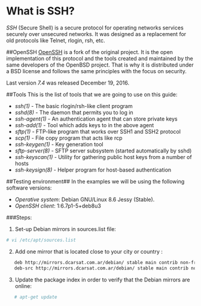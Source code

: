 # What is SSH? 

*SSH* (Secure Shell) is a secure protocol for operating networks services securely over unsecured networks. 
It was designed as a replacement for old protocols like Telnet, rlogin, rsh, etc.

##OpenSSH
[OpenSSH](https://www.openssh.com/ "OpenSSH") is a fork of the original project. It is the open implementation 
of this protocol and the tools created and maintained by the same developers of the OpenBSD project. That is why 
it is distributed under a BSD license and follows the same principles with the focus on security.

Last version *7.4* was released December 19, 2016.

##Tools
This is the list of tools that we are going to use on this guide:

- *ssh(1)* - The basic rlogin/rsh-like client program
- *sshd(8)* - The daemon that permits you to log in
- *ssh-agent(1)* - An authentication agent that can store private keys
- *ssh-add(1)* - Tool which adds keys to in the above agent
- *sftp(1)* - FTP-like program that works over SSH1 and SSH2 protocol
- *scp(1)* - File copy program that acts like rcp
- *ssh-keygen(1)* - Key generation tool
- *sftp-server(8)* - SFTP server subsystem (started automatically by sshd)
- *ssh-keyscan(1)* - Utility for gathering public host keys from a number of hosts
- *ssh-keysign(8)* - Helper program for host-based authentication

##Testing environment##
In the examples we will be using the following software versions:
- *Operative system*: Debian GNU/Linux 8.6 Jessy (Stable).
- *OpenSSH client*: 1:6.7p1-5+deb8u3

###Steps:

1. Set-up Debian mirrors in sources.list file:
```bash
# vi /etc/apt/sources.list
```
2. Add one mirror that is located close to your city or country :
```bash
   deb http://mirrors.dcarsat.com.ar/debian/ stable main contrib non-free
   deb-src http://mirrors.dcarsat.com.ar/debian/ stable main contrib non-free
```
3. Update the package index in order to verify that the Debian mirrors are online:
```bash
   # apt-get update
```
